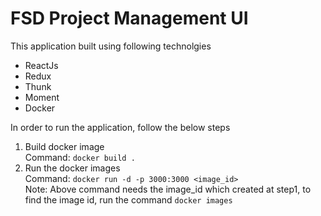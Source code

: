 # FSD Project Management UI
This application built using following technolgies
  * ReactJs
  * Redux
  * Thunk
  * Moment
  * Docker
  
In order to run the application, follow the below steps
1. Build docker image <br>
   Command: ```docker build .```
2. Run the docker images <br>
   Command: ```docker run -d -p 3000:3000 <image_id>``` <br>
Note: Above command needs the image_id which created at step1, to find the image id, run the command ```docker images```
